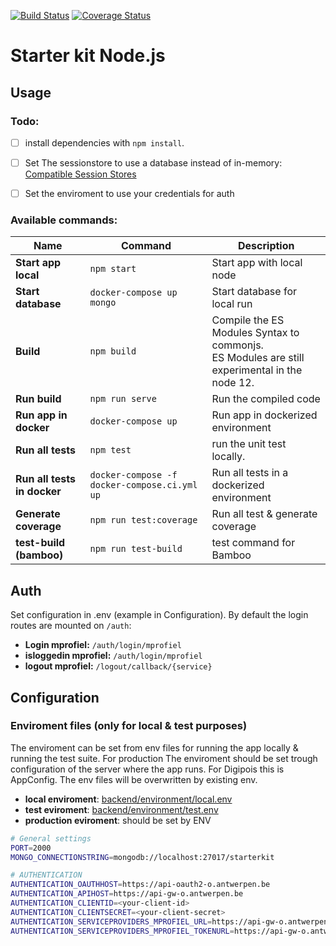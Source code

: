 [![Build Status](https://travis-ci.com/digipolisantwerp/starter-kit_app_nodejs.svg?branch=master)](https://travis-ci.com/digipolisantwerp/starter-kit_app_nodejs)
[![Coverage Status](https://coveralls.io/repos/github/digipolisantwerp/starter-kit_app_nodejs/badge.svg?branch=master)](https://coveralls.io/github/digipolisantwerp/starter-kit_app_nodejs?branch=master)
# Starter kit Node.js


## Usage
### Todo:
- [ ] install dependencies with `npm install`.
- [ ] Set The sessionstore to use a database instead of in-memory: [Compatible Session Stores](https://github.com/expressjs/session#compatible-session-stores)
- [ ] Set the enviroment to use your credentials for auth


### Available commands:
| Name                            | Command                                      | Description                                                                                        |
| ---                             | ---                                          | ---                                                                                                |
| **Start app local**             | `npm start`                                  | Start app with local node                                                                          |
| **Start database**              | `docker-compose up mongo`                    | Start database for local run                                                                       |
| **Build**                       | `npm build`                                  | Compile the ES Modules Syntax to commonjs. <br/> ES Modules are still experimental in the node 12. |
| **Run build**                   | `npm run serve`                              | Run the compiled code                                                                              |
| **Run app in docker**           | `docker-compose up`                          | Run app in dockerized environment                                                                  |
| **Run all tests**               | `npm test`                                   | run the unit test locally.                                                                         |
| **Run all tests in docker**     | `docker-compose -f docker-compose.ci.yml up` | Run all tests in a dockerized environment                                                          |
| **Generate coverage**           | `npm run test:coverage`                      | Run all test & generate coverage                                                                   |
| **test-build (bamboo)**         | `npm run test-build`                         | test command for Bamboo                                                                            |

## Auth
Set configuration in .env (example in Configuration).
By default the login routes are mounted on `/auth`:

 - **Login mprofiel:**          `/auth/login/mprofiel`
 - **isloggedin mprofiel:**     `/auth/login/mprofiel`
 - **logout mprofiel:**         `/logout/callback/{service}`

## Configuration

### Enviroment files (only for local & test purposes)

The enviroment can be set from env files for running the app locally & running the test suite.
For production The enviroment should be set trough configuration of the server where the app runs. For Digipois this is AppConfig. The env files will be overwritten by existing env.

- **local enviroment**: [backend/environment/local.env ](https://github.com/digipolisantwerp/starter-kit_app_nodejs/blob/master/backend/environment/local.env)
- **test eviroment**: [backend/environment/test.env ](https://github.com/digipolisantwerp/starter-kit_app_nodejs/blob/master/backend/environment/test.env)
- **production eviroment**: should be set by ENV


```bash
# General settings
PORT=2000
MONGO_CONNECTIONSTRING=mongodb://localhost:27017/starterkit

# AUTHENTICATION
AUTHENTICATION_OAUTHHOST=https://api-oauth2-o.antwerpen.be
AUTHENTICATION_APIHOST=https://api-gw-o.antwerpen.be
AUTHENTICATION_CLIENTID=<your-client-id>
AUTHENTICATION_CLIENTSECRET=<your-client-secret>
AUTHENTICATION_SERVICEPROVIDERS_MPROFIEL_URL=https://api-gw-o.antwerpen.be/astad/mprofiel/v1/me
AUTHENTICATION_SERVICEPROVIDERS_MPROFIEL_TOKENURL=https://api-gw-o.antwerpen.be/astad/mprofiel/v1/oauth2/token
```
